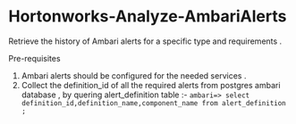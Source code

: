 # Hortonworks-Analyze-AmbariAlerts
Retrieve the history of Ambari alerts for a specific type and requirements .

Pre-requisites 
1. Ambari alerts should be configured for the needed services .
2. Collect the definition_id of all the required alerts from postgres ambari database , by quering alert_definition table :-
`ambari=> select definition_id,definition_name,component_name from alert_definition ;`






